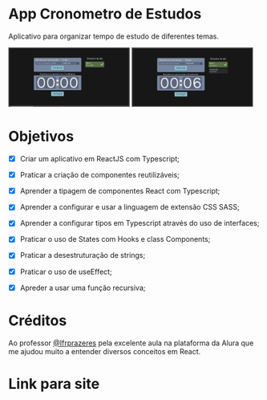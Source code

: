 # App Cronometro de Estudos

Aplicativo para organizar tempo de estudo de diferentes temas.

<div>
   <img src="./src/assets/img/imagem1.PNG" width="48%">
   <img src="./src/assets/img/imagem2.PNG" width="48%">
</div>


# Objetivos

- [x] Criar um aplicativo em ReactJS com Typescript;

- [x] Praticar a criação de componentes reutilizáveis;

- [x] Aprender a tipagem de componentes React com Typescript;

- [x] Aprender a configurar e usar a linguagem de extensão CSS SASS;

- [x] Aprender a configurar tipos em Typescript através do uso de interfaces;

- [x] Praticar o uso de States com Hooks e class Components;

- [x] Praticar a desestruturação de strings;

- [x] Praticar o uso de useEffect;

- [x] Apreder a usar uma função recursiva;

# Créditos

Ao professor [@Ifrprazeres](https://github.com/lfrprazeres) pela excelente aula na plataforma da Alura que me ajudou muito a entender diversos conceitos em React.

# Link para site


